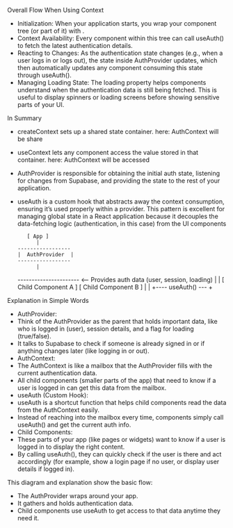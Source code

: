 Overall Flow When Using Context

- Initialization:
  When your application starts, you wrap your component tree (or part of it) with <AuthProvider>.
- Context Availability:
  Every component within this tree can call useAuth() to fetch the latest authentication details.
- Reacting to Changes:
  As the authentication state changes (e.g., when a user logs in or logs out), the state inside AuthProvider updates, which then automatically updates any component consuming this state through useAuth().
- Managing Loading State:
  The loading property helps components understand when the authentication data is still being fetched. This is useful to display spinners or loading screens before showing sensitive parts of your UI.

In Summary

- createContext sets up a shared state container. here: AuthContext will be share
- useContext lets any component access the value stored in that container. here: AuthContext will be accessed
- AuthProvider is responsible for obtaining the initial auth state, listening for changes from Supabase, and providing the state to the rest of your application.
- useAuth is a custom hook that abstracts away the context consumption, ensuring it’s used properly within a provider.
  This pattern is excellent for managing global state in a React application because it decouples the data-fetching logic (authentication, in this case) from the UI components

         [ App ]
            |
      -----------------
      |  AuthProvider  |
      -----------------
            |
   ----------------------                  <-- Provides auth data (user, session, loading)
   |                    |
[ Child Component A ]  [ Child Component B ]
          |                   |
          +---- useAuth() --- +


Explanation in Simple Words
- AuthProvider:
- Think of the AuthProvider as the parent that holds important data, like who is logged in (user), session details, and a flag for loading (true/false).
- It talks to Supabase to check if someone is already signed in or if anything changes later (like logging in or out).
- AuthContext:
- The AuthContext is like a mailbox that the AuthProvider fills with the current authentication data.
- All child components (smaller parts of the app) that need to know if a user is logged in can get this data from the mailbox.
- useAuth (Custom Hook):
- useAuth is a shortcut function that helps child components read the data from the AuthContext easily.
- Instead of reaching into the mailbox every time, components simply call useAuth() and get the current auth info.
- Child Components:
- These parts of your app (like pages or widgets) want to know if a user is logged in to display the right content.
- By calling useAuth(), they can quickly check if the user is there and act accordingly (for example, show a login page if no user, or display user details if logged in).

This diagram and explanation show the basic flow:
- The AuthProvider wraps around your app.
- It gathers and holds authentication data.
- Child components use useAuth to get access to that data anytime they need it.



